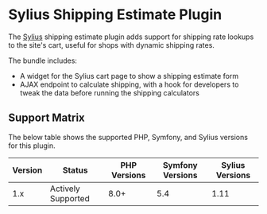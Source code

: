 # Sylius Shipping Estimate Plugin

The [Sylius](https://sylius.com/) shipping estimate plugin adds support for shipping rate lookups to the site's cart, useful for shops with dynamic shipping rates.

The bundle includes:

- A widget for the Sylius cart page to show a shipping estimate form
- AJAX endpoint to calculate shipping, with a hook for developers to tweak the data before running the shipping calculators

## Support Matrix

The below table shows the supported PHP, Symfony, and Sylius versions for this plugin.

| Version | Status             | PHP Versions | Symfony Versions | Sylius Versions |
|---------|--------------------|--------------|------------------|-----------------|
| 1.x     | Actively Supported | 8.0+         | 5.4              | 1.11            |
